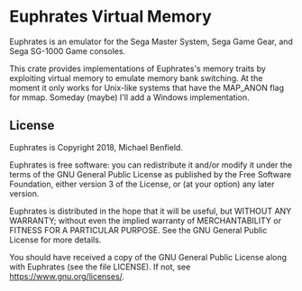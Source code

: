 # Euphrates Virtual Memory

Euphrates is an emulator for the Sega Master System, Sega Game Gear, and
Sega SG-1000 Game consoles.

This crate provides implementations of Euphrates's memory traits by exploiting
virtual memory to emulate memory bank switching. At the moment it only works for
Unix-like systems that have the MAP_ANON flag for mmap. Someday (maybe) I'll add
a Windows implementation.

## License

Euphrates is Copyright 2018, Michael Benfield.

Euphrates is free software: you can redistribute it and/or modify it under the
terms of the GNU General Public License as published by the Free Software
Foundation, either version 3 of the License, or (at your option) any later
version.

Euphrates is distributed in the hope that it will be useful, but WITHOUT ANY
WARRANTY; without even the implied warranty of MERCHANTABILITY or FITNESS FOR A
PARTICULAR PURPOSE. See the GNU General Public License for more details.

You should have received a copy of the GNU General Public License along with
Euphrates (see the file LICENSE). If not, see <https://www.gnu.org/licenses/>.
